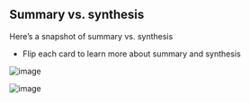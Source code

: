 ## Summary vs. synthesis
Here’s a snapshot of summary vs. synthesis

+ Flip each card to learn more about summary and synthesis

![image](https://github.com/adeleke123/Mckinsey-Forward-Program/assets/51156057/76b7c9d5-eeb9-4b4e-8d8f-d7ce3e9c828b)

![image](https://github.com/adeleke123/Mckinsey-Forward-Program/assets/51156057/bcfe2ff7-ccf1-485f-a500-149398847082)


